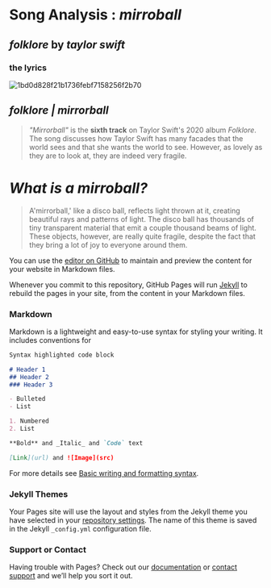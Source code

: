 # Song Analysis : *mirroball*
## *folklore* **by** *taylor swift*

### **the lyrics**
![1bd0d828f21b1736febf7158256f2b70](https://user-images.githubusercontent.com/97146201/163007433-8d3cad6c-74ce-4e79-a68e-548a11f30b7f.jpg)

## *folklore | mirrorball*
>*"Mirrorball"* is the **sixth track** on Taylor Swift's 2020 album *Folklore*. The song discusses how Taylor Swift has many facades that the world sees and that she wants the world to see. However, as lovely as they are to look at, they are indeed very fragile.

# ***What is a mirroball?***
>A'mirrorball,' like a disco ball, reflects light thrown at it, creating beautiful rays and patterns of light. The disco ball has thousands of tiny transparent material that emit a couple thousand beams of light. These objects, however, are really quite fragile, despite the fact that they bring a lot of joy to everyone around them.


You can use the [editor on GitHub](https://github.com/princessssarquiza/princessssarquiza.github.io/edit/main/README.md) to maintain and preview the content for your website in Markdown files.

Whenever you commit to this repository, GitHub Pages will run [Jekyll](https://jekyllrb.com/) to rebuild the pages in your site, from the content in your Markdown files.

### Markdown

Markdown is a lightweight and easy-to-use syntax for styling your writing. It includes conventions for

```markdown
Syntax highlighted code block

# Header 1
## Header 2
### Header 3

- Bulleted
- List

1. Numbered
2. List

**Bold** and _Italic_ and `Code` text

[Link](url) and ![Image](src)
```

For more details see [Basic writing and formatting syntax](https://docs.github.com/en/github/writing-on-github/getting-started-with-writing-and-formatting-on-github/basic-writing-and-formatting-syntax).

### Jekyll Themes

Your Pages site will use the layout and styles from the Jekyll theme you have selected in your [repository settings](https://github.com/princessssarquiza/princessssarquiza.github.io/settings/pages). The name of this theme is saved in the Jekyll `_config.yml` configuration file.

### Support or Contact

Having trouble with Pages? Check out our [documentation](https://docs.github.com/categories/github-pages-basics/) or [contact support](https://support.github.com/contact) and we’ll help you sort it out.
